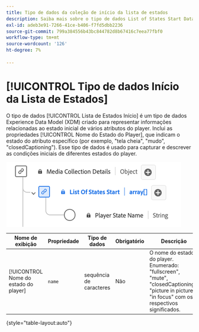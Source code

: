 ```yaml
---
title: Tipo de dados da coleção de início da lista de estados
description: Saiba mais sobre o tipo de dados List of States Start Data Model (XDM).
exl-id: adeb3e91-7266-41ce-b406-f7fd5dbb2236
source-git-commit: 799a384556b43bc844782d8b67416c7eea77fbf0
workflow-type: tm+mt
source-wordcount: '126'
ht-degree: 7%

---
```


# [!UICONTROL Tipo de dados Início da Lista de Estados]

O tipo de dados [!UICONTROL Lista de Estados Início] é um tipo de dados Experience Data Model (XDM) criado para representar informações relacionadas ao estado inicial de vários atributos do player. Inclui as propriedades [!UICONTROL Nome do Estado do Player], que indicam o estado do atributo específico (por exemplo, &quot;tela cheia&quot;, &quot;mudo&quot;, &quot;closedCaptioning&quot;). Esse tipo de dados é usado para capturar e descrever as condições iniciais de diferentes estados do player.

![Um diagrama do tipo de dados [!UICONTROL List of States Start].](../images/data-types/list-of-states-start-collection.png)

| Nome de exibição | Propriedade | Tipo de dados | Obrigatório | Descrição |
|--------------------------------|--------------|-----------|-----------|-------------------------------------------------|
| [!UICONTROL Nome do estado do player] | `name` | sequência de caracteres | Não | O nome do estado do player. Enumerado: &quot;fullscreen&quot;, &quot;mute&quot;, &quot;closedCaptioning&quot;, &quot;picture in picture&quot;, &quot;in focus&quot; com os respectivos significados. |

{style="table-layout:auto"}
